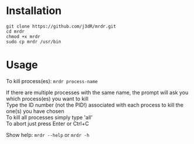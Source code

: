 # Installation
    git clone https://github.com/j3dR/mrdr.git
    cd mrdr
    chmod +x mrdr
    sudo cp mrdr /usr/bin

# Usage
To kill process(es): `mrdr process-name`  

If there are multiple processes with the same name, the prompt will ask you which process(es) you want to kill  
Type the ID number (not the PID!) associated with each process to kill the one(s) you have chosen  
To kill all processes simply type 'all'  
To abort just press Enter or Ctrl+C  

Show help: `mrdr --help` or `mrdr -h`  
